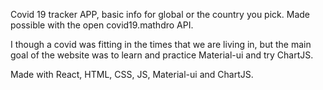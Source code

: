 Covid 19 tracker APP, basic info for global or the country you pick. Made possible with the open covid19.mathdro API.

I though a covid was fitting in the times that we are living in, but the main goal of the website was to learn and practice Material-ui and try ChartJS.

Made with React, HTML, CSS, JS, Material-ui and ChartJS.
